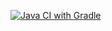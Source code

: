 [![Java CI with Gradle](https://github.com/Anjelika14/Automatic-testing/actions/workflows/gradle.yml/badge.svg)](https://github.com/Anjelika14/Automatic-testing/actions/workflows/gradle.yml)